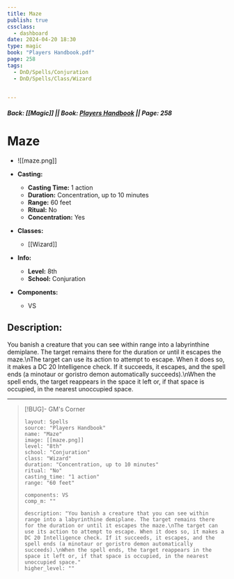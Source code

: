 ```yaml
---
title: Maze
publish: true
cssclass:
  - dashboard
date: 2024-04-20 18:30
type: magic
book: "Players Handbook.pdf"
page: 258
tags:
  - DnD/Spells/Conjuration
  - DnD/Spells/Class/Wizard


---
```


##### Back: [[Magic]] || Book: [Players Handbook](https://drive.google.com/drive/folders/1O5bhpYizcIT5xxAoLOuzCRht_PVS7VSG?usp=sharing) || Page: 258

# Maze
- ![[maze.png]]
- **Casting:**
    - **Casting Time:** 1 action
    - **Duration:** Concentration, up to 10 minutes
    - **Range:** 60 feet
    - **Ritual:** No
    - **Concentration:** Yes
- **Classes:**
    - [[Wizard]]

- **Info:**
    - **Level:** 8th
    - **School:** Conjuration
- **Components:**
    - VS


## Description:
You banish a creature that you can see within range into a labyrinthine demiplane. The target remains there for the duration or until it escapes the maze.\nThe target can use its action to attempt to escape. When it does so, it makes a DC 20 Intelligence check. If it succeeds, it escapes, and the spell ends (a minotaur or goristro demon automatically succeeds).\nWhen the spell ends, the target reappears in the space it left or, if that space is occupied, in the nearest unoccupied space.



---

> [!BUG]- GM's Corner
>
> ```statblock
> layout: Spells
> source: "Players Handbook"
> name: "Maze"
> image: [[maze.png]]
> level: "8th"
> school: "Conjuration"
> class: "Wizard"
> duration: "Concentration, up to 10 minutes"
> ritual: "No"
> casting_time: "1 action"
> range: "60 feet"
>
> components: VS
> comp_m: ""
>
> description: "You banish a creature that you can see within range into a labyrinthine demiplane. The target remains there for the duration or until it escapes the maze.\nThe target can use its action to attempt to escape. When it does so, it makes a DC 20 Intelligence check. If it succeeds, it escapes, and the spell ends (a minotaur or goristro demon automatically succeeds).\nWhen the spell ends, the target reappears in the space it left or, if that space is occupied, in the nearest unoccupied space."
> higher_level: ""
> ```
